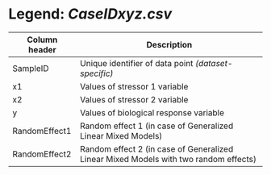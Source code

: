 # Legend: *CaseIDxyz.csv*

Column header|Description
-------------|-----------
SampleID|Unique identifier of data point *(dataset-specific)*
x1|Values of stressor 1 variable
x2|Values of stressor 2 variable
y|Values of biological response variable
RandomEffect1|Random effect 1 (in case of Generalized Linear Mixed Models)
RandomEffect2|Random effect 2 (in case of Generalized Linear Mixed Models with two random effects)
